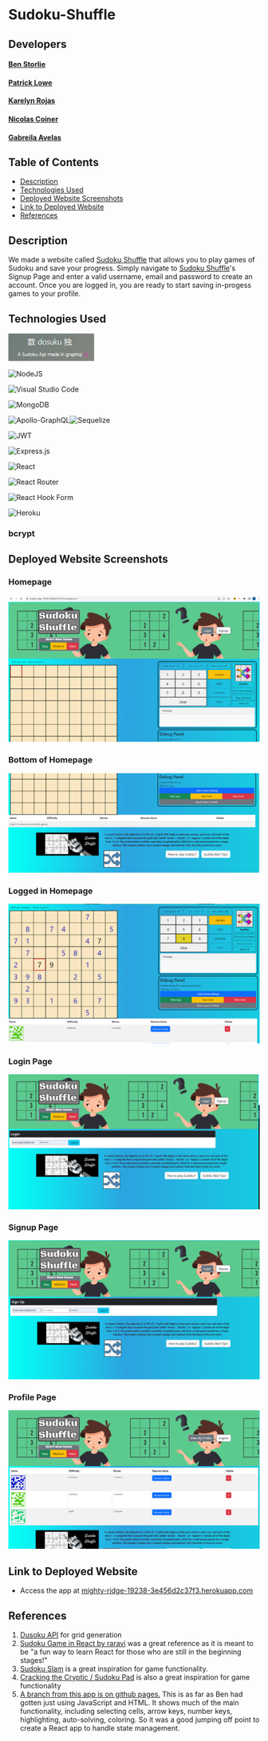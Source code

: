 # Sudoku-Shuffle

## Developers

#### [Ben Storlie](https://github.com/benjstorlie)

#### [Patrick Lowe](https://github.com/PatrickWLowe)

#### [Karelyn Rojas](https://github.com/i-kare)

#### [Nicolas Coiner](https://github.com/npcoiner)

#### [Gabreila Avelas](https://github.com/GabySSK)

## Table of Contents

- [Description](#description)
- [Technologies Used](#technologies-used)
- [Deployed Website Screenshots](#deployed-website-screenshots)
- [Link to Deployed Website](#link-to-deployed-website)
- [References](#references)

## Description

We made a website called [Sudoku Shuffle](https://mighty-ridge-19238-3e456d2c37f3.herokuapp.com/) that allows you to play games of Sudoku and save your progress. Simply navigate to [Sudoku Shuffle](https://mighty-ridge-19238-3e456d2c37f3.herokuapp.com/signup)'s Signup Page and enter a valid username, email and password to create an account. Once you are logged in, you are ready to start saving in-progess games to your profile.

## Technologies Used

![Dosuku](./images/Dosuku.png)

![NodeJS](https://img.shields.io/badge/node.js-6DA55F?style=for-the-badge&logo=node.js&logoColor=white)

![Visual Studio Code](https://img.shields.io/badge/Visual%20Studio%20Code-0078d7.svg?style=for-the-badge&logo=visual-studio-code&logoColor=white)

![MongoDB](https://img.shields.io/badge/MongoDB-%234ea94b.svg?style=for-the-badge&logo=mongodb&logoColor=white)

![Apollo-GraphQL](https://img.shields.io/badge/-ApolloGraphQL-311C87?style=for-the-badge&logo=apollo-graphql)![Sequelize](https://img.shields.io/badge/Sequelize-52B0E7?style=for-the-badge&logo=Sequelize&logoColor=white)

![JWT](https://img.shields.io/badge/JWT-black?style=for-the-badge&logo=JSON%20web%20tokens)

![Express.js](https://img.shields.io/badge/express.js-%23404d59.svg?style=for-the-badge&logo=express&logoColor=%2361DAFB)

![React](https://img.shields.io/badge/react-%2320232a.svg?style=for-the-badge&logo=react&logoColor=%2361DAFB)

![React Router](https://img.shields.io/badge/React_Router-CA4245?style=for-the-badge&logo=react-router&logoColor=white)

![React Hook Form](https://img.shields.io/badge/React%20Hook%20Form-%23EC5990.svg?style=for-the-badge&logo=reacthookform&logoColor=white)

![Heroku](https://img.shields.io/badge/heroku-%23430098.svg?style=for-the-badge&logo=heroku&logoColor=white)

### bcrypt

## Deployed Website Screenshots

### Homepage

![Deployed Screenshot](./images/homepage.png)

### Bottom of Homepage

![Deployed Screenshot](./images/bottomofhomepage.png)

### Logged in Homepage

![Deployed Screenshot](./images/loggedinhomepage.png)

### Login Page

![Deployed Screenshot](./images/loginpage.png)

### Signup Page

![Deployed Screenshot](./images/Signuppage.png)

### Profile Page

![Deployed Screenshot](./images/Profile.png)

## Link to Deployed Website

* Access the app at [mighty-ridge-19238-3e456d2c37f3.herokuapp.com](https://mighty-ridge-19238-3e456d2c37f3.herokuapp.com/)

## References

1. [Dusoku API](https://sudoku-api.vercel.app/) for grid generation
2. [Sudoku Game in React by raravi](https://github.com/raravi/sudoku) was a great reference as it is meant to be "a fun way to learn React for those who are still in the beginning stages!"
3. [Sudoku Slam](https://www.sudokuslam.com/) is a great inspiration for game functionality.
4. [Cracking the Cryptic / Sudoku Pad](https://app.crackingthecryptic.com/) is also a great inspiration for game functionality
5. [A branch from this app is on github pages.](https://benjstorlie.github.io/sudoku-shuffle/) This is as far as Ben had gotten just using JavaScript and HTML. It shows much of the main functionality, including selecting cells, arrow keys, number keys, highlighting, auto-solving, coloring. So it was a good jumping off point to create a React app to handle state management.
